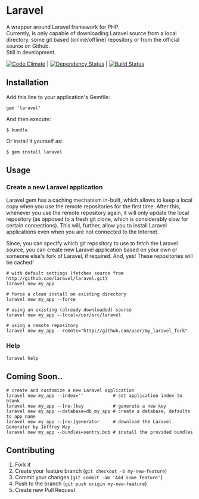 # Laravel

A wrapper around Laravel framework for PHP.  
Currently, is only capable of downloading Laravel source from
a local directory, some git based (online/offline) repository
or from the official source on Github.  
Still in development.

[![Code
Climate](https://codeclimate.com/badge.png)](https://codeclimate.com/github/nikhgupta/laravel)
| [![Dependency
Status](https://gemnasium.com/nikhgupta/laravel.png)](https://gemnasium.com/nikhgupta/laravel) | [![Build Status](https://travis-ci.org/nikhgupta/laravel.png?branch=master)](https://travis-ci.org/nikhgupta/laravel)
## Installation

Add this line to your application's Gemfile:

    gem 'laravel'

And then execute:

    $ bundle

Or install it yourself as:

    $ gem install laravel

## Usage

### Create a new Laravel application

Laravel gem has a caching mechanism in-built, which allows to keep a local
copy when you use the remote repositories for the first time. After this,
whenever you use the remote repository again, it will only update the local
repository (as opposed to a fresh git clone, which is considerably slow for
certain connections). This will, further, allow you to install Laravel
applications even when you are not connected to the Internet.

Since, you can specify which git repository to use to fetch the Laravel
source, you can create new Laravel application based on your own or someone
else's fork of Laravel, if required. And, yes! These repositories will be
cached!

    # with default settings (fetches source from http://github.com/laravel/laravel.git)
    laravel new my_app
    
    # force a clean install on existing directory
    laravel new my_app --force
    
    # using an existing (already downloaded) source
    laravel new my_app --local=/usr/src/laravel

    # using a remote repository
    laravel new my_app --remote="http://github.com/user/my_laravel_fork"
    
### Help

    laravel help

## Coming Soon..
    # create and customize a new Laravel application
    laravel new my_app --index=''           # set application index to blank
    laravel new my_app --[no-]key           # generate a new key
    laravel new my_app --database=db_my_app # create a database, defaults to app name
    laravel new my_app --[no-]generator     # download the Laravel Generator by Jeffrey Way
    laravel new my_app --bundles=sentry,bob # install the provided bundles

## Contributing

1. Fork it
2. Create your feature branch (`git checkout -b my-new-feature`)
3. Commit your changes (`git commit -am 'Add some feature'`)
4. Push to the branch (`git push origin my-new-feature`)
5. Create new Pull Request
